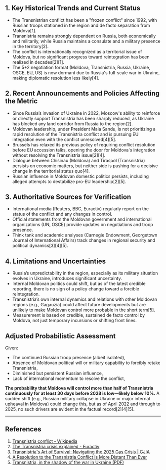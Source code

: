## 1. Key Historical Trends and Current Status

- The Transnistrian conflict has been a "frozen conflict" since 1992, with Russian troops stationed in the region and de facto separation from Moldova[1].
- Transnistria remains strongly dependent on Russia, both economically and militarily, while Russia maintains a consulate and a military presence in the territory[2].
- The conflict is internationally recognized as a territorial issue of Moldova, but no significant progress toward reintegration has been realized in decades[2][1].
- The 5+2 negotiation format (Moldova, Transnistria, Russia, Ukraine, OSCE, EU, US) is now dormant due to Russia's full-scale war in Ukraine, making diplomatic resolution less likely[4].

## 2. Recent Announcements and Policies Affecting the Metric

- Since Russia’s invasion of Ukraine in 2022, Moscow's ability to reinforce or directly support Transnistria has been sharply reduced, as Ukraine has blocked any land corridor from Russia to the region[2].
- Moldovan leadership, under President Maia Sandu, is not prioritizing a rapid resolution of the Transnistria conflict and is pursuing EU integration even with the conflict unresolved[4][5].
- Brussels has relaxed its previous policy of requiring conflict resolution before EU accession talks, opening the door for Moldova's integration without resolving the Transnistria issue[2][4].
- Dialogue between Chisinau (Moldova) and Tiraspol (Transnistria) persists on economic matters, but neither side is pushing for a decisive change in the territorial status quo[4].
- Russian influence in Moldovan domestic politics persists, including alleged attempts to destabilize pro-EU leadership[2][5].

## 3. Authoritative Sources for Verification

- International media (Reuters, BBC, Euractiv) regularly report on the status of the conflict and any changes in control.
- Official statements from the Moldovan government and international organizations (UN, OSCE) provide updates on negotiations and troop presence.
- Think tank and academic analyses (Carnegie Endowment, Georgetown Journal of International Affairs) track changes in regional security and political dynamics[3][4][5].

## 4. Limitations and Uncertainties

- Russia’s unpredictability in the region, especially as its military situation evolves in Ukraine, introduces significant uncertainty.
- Internal Moldovan politics could shift, but as of the latest credible reporting, there is no sign of a policy change toward a forcible reintegration.
- Transnistria’s own internal dynamics and relations with other Moldovan regions (e.g., Gagauzia) could affect future developments but are unlikely to make Moldovan control more probable in the short term[5].
- Measurement is based on credible, sustained de facto control by Moldova, not just temporary incursions or shifting front lines.

## Adjusted Probabilistic Assessment

Given:
- The continued Russian troop presence (albeit isolated),
- Absence of Moldovan political will or military capability to forcibly retake Transnistria,
- Diminished but persistent Russian influence,
- Lack of international momentum to resolve the conflict,

**The probability that Moldova will control more than half of Transnistria continuously for at least 30 days before 2028 is low—likely below 10%.** A sudden shift (e.g., Russian military collapse in Ukraine or major internal upheaval in Moldova) could change this, but as of April 2022 and through to 2025, no such drivers are evident in the factual record[2][4][5].

---

## References

1. [Transnistria conflict - Wikipedia](https://en.wikipedia.org/wiki/Transnistria_conflict)
2. [The Transnistria crisis explained - Euractiv](https://www.euractiv.com/section/politics/news/the-transnistria-crisis-explained/)
3. [Transnistria's Art of Survival: Navigating the 2025 Gas Crisis | GJIA](https://gjia.georgetown.edu/2025/04/23/transnistrias-art-of-survival-navigating-the-2025-gas-crisis/)
4. [A Resolution to the Transnistria Conflict Is More Distant Than Ever](https://carnegieendowment.org/russia-eurasia/politika/2023/12/a-resolution-to-the-transnistria-conflict-is-more-distant-than-ever?lang=en)
5. [Transnistria, in the shadow of the war in Ukraine (PDF)](https://institutdelors.eu/wp-content/uploads/2024/05/PB_240516_Moldavie_Transnistrie_Parmentier_EN.pdf)